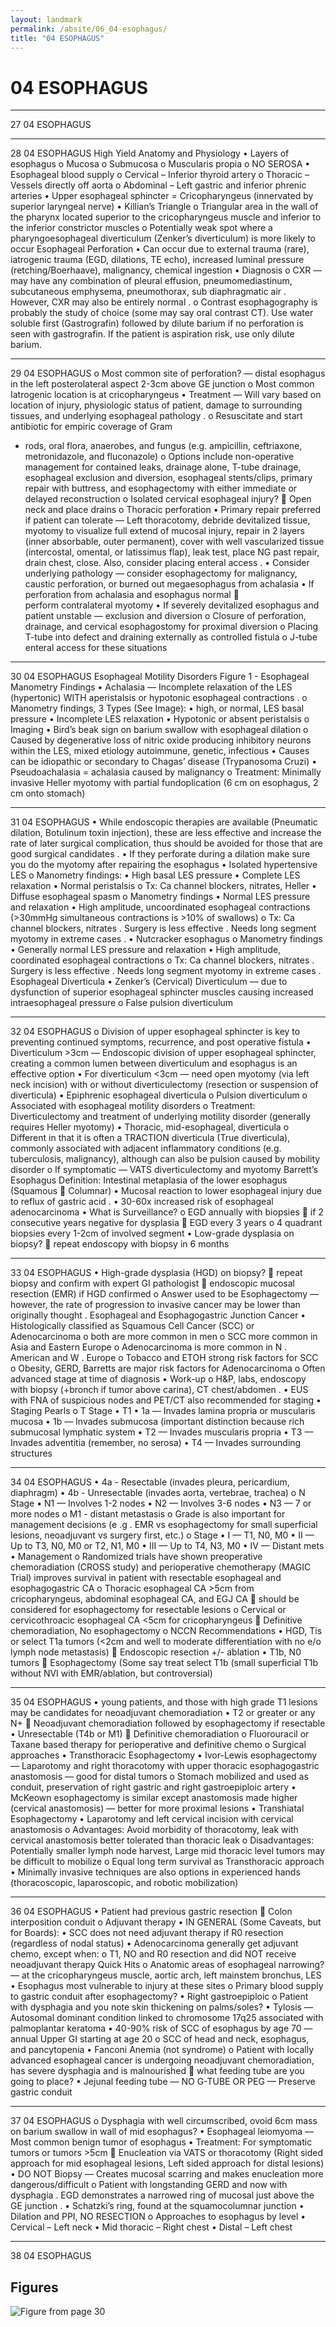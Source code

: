 ```yaml
---
layout: landmark
permalink: /absite/06_04-esophagus/
title: "04 ESOPHAGUS"
---
```


# 04 ESOPHAGUS




---

<!-- Page 27 -->

27
04 ESOPHAGUS



---

<!-- Page 28 -->

28
04 ESOPHAGUS
High Yield Anatomy and Physiology
•	 Layers of esophagus
o Mucosa
o Submucosa
o Muscularis propia 
o NO SEROSA
•	 Esophageal blood supply
o Cervical – Inferior thyroid artery
o Thoracic – Vessels directly off aorta
o Abdominal – Left gastric and inferior phrenic arteries
•	 Upper esophageal sphincter = Cricopharyngeus (innervated by 
superior laryngeal nerve)
•	 Killian’s Triangle
o Triangular area in the wall of the pharynx located superior 
to the cricopharyngeus muscle and inferior to the inferior 
constrictor muscles
o Potentially weak spot where a pharyngoesophageal 
diverticulum (Zenker’s diverticulum) is more likely to occur
Esophageal Perforation
•	 Can occur due to external trauma (rare), iatrogenic trauma 
(EGD, dilations, TE echo), increased luminal pressure 
(retching/Boerhaave), malignancy, chemical ingestion
•	 Diagnosis 
o CXR — may have any combination of pleural effusion, 
pneumomediastinum, subcutaneous emphysema, 
pneumothorax, sub diaphragmatic air . However, CXR may 
also be entirely normal .
o Contrast esophagography is probably the study of choice 
(some may say oral contrast CT). Use water soluble first 
(Gastrografin) followed by dilute barium if no perforation is 
seen with gastrografin. If the patient is aspiration risk, use 
only dilute barium.



---

<!-- Page 29 -->

29
04 ESOPHAGUS
o Most common site of perforation? — distal esophagus in the 
left posterolateral aspect 2-3cm above GE junction
o Most common Iatrogenic location is at cricopharyngeus
•	 Treatment — Will vary based on location of injury, physiologic 
status of patient, damage to surrounding tissues, and 
underlying esophageal pathology .
o Resuscitate and start antibiotic for empiric coverage of Gram 
- rods, oral flora, anaerobes, and fungus (e.g. ampicillin, 
ceftriaxone, metronidazole, and fluconazole)
o Options include non-operative management for contained 
leaks, drainage alone, T-tube drainage, esophageal 
exclusion and diversion, esophageal stents/clips, primary 
repair with buttress, and esophagectomy with either 
immediate or delayed reconstruction
o Isolated cervical esophageal injury?  Open neck and place 
drains
o Thoracic perforation 
• Primary repair preferred if patient can tolerate — Left 
thoracotomy, debride devitalized tissue, myotomy to 
visualize full extend of mucosal injury, repair in 2 layers 
(inner absorbable, outer permanent), cover with well 
vascularized tissue (intercostal, omental, or latissimus 
flap), leak test, place NG past repair, drain chest, close. 
Also, consider placing enteral access .
• Consider underlying pathology — consider 
esophagectomy for malignancy, caustic perforation, or 
burned out megaesophagus from achalasia 
• If perforation from achalasia and esophagus normal   
perform contralateral myotomy
• If severely devitalized esophagus and patient unstable 
— exclusion and diversion 
o Closure of perforation, drainage, and cervical 
esophagostomy for proximal diversion
o Placing T-tube into defect and draining externally 
as controlled fistula
o J-tube enteral access for these situations



---

<!-- Page 30 -->

30
04 ESOPHAGUS
Esophageal Motility Disorders
Figure 1 - Esophageal Manometry Findings
•	 Achalasia — Incomplete relaxation of the LES (hypertonic) 
WITH aperistalsis or hypotonic esophageal contractions . 
o Manometry findings, 3 Types (See Image):
• high, or normal, LES basal pressure
• Incomplete LES relaxation 
• Hypotonic or absent peristalsis
o Imaging
• Bird’s beak sign on barium swallow with esophageal 
dilation 
o Caused by degenerative loss of nitric oxide producing 
inhibitory neurons within the LES, mixed etiology 
autoimmune, genetic, infectious
• Causes can be idiopathic or secondary to Chagas’ disease 
(Trypanosoma Cruzi)
• Pseudoachalasia = achalasia caused by malignancy
o Treatment: Minimally invasive Heller myotomy with partial 
fundoplication (6 cm on esophagus, 2 cm onto stomach)



---

<!-- Page 31 -->

31
04 ESOPHAGUS
• While endoscopic therapies are available (Pneumatic 
dilation, Botulinum toxin injection), these are less effective 
and increase the rate of later surgical complication, 
thus should be avoided for those that are good surgical 
candidates .
• If they perforate during a dilation make sure you do the 
myotomy after repairing the esophagus
•	 Isolated hypertensive LES
o Manometry findings:
• High basal LES pressure
• Complete LES relaxation
• Normal peristalsis
o Tx: Ca channel blockers, nitrates, Heller
•	 Diffuse esophageal spasm
o Manometry findings
• Normal LES pressure and relaxation
• High amplitude, uncoordinated esophageal contractions 
(>30mmHg simultaneous contractions is >10% of 
swallows)
o Tx: Ca channel blockers, nitrates . Surgery is less effective . 
Needs long segment myotomy in extreme cases .
•	 Nutcracker esophagus
o Manometry findings
• Generally normal LES pressure and relaxation
• High amplitude, coordinated esophageal contractions
o Tx: Ca channel blockers, nitrates . Surgery is less effective . 
Needs long segment myotomy in extreme cases .
Esophageal Diverticula 
•	 Zenker’s (Cervical) Diverticulum — due to dysfunction of 
superior esophageal sphincter muscles causing increased 
intraesophageal pressure
o False pulsion diverticulum



---

<!-- Page 32 -->

32
04 ESOPHAGUS
o Division of upper esophageal sphincter is key to preventing 
continued symptoms, recurrence, and post operative fistula
• Diverticulum >3cm — Endoscopic division of upper 
esophageal sphincter, creating a common lumen between 
diverticulum and esophagus is an effective option
• For diverticulum <3cm — need open myotomy (via left 
neck incision) with or without diverticulectomy (resection or 
suspension of diverticula)
•	 Epiphrenic esophageal diverticula
o Pulsion diverticulum
o Associated with esophageal motility disorders
o Treatment: Diverticulectomy and treatment of underlying 
motility disorder (generally requires Heller myotomy)
•	 Thoracic, mid-esophageal, diverticula
o Different in that it is often a TRACTION diverticula 
(True diverticula), commonly associated with adjacent 
inflammatory conditions (e.g. tuberculosis, malignancy), 
although can also be pulsion caused by mobility disorder
o If symptomatic — VATS diverticulectomy and myotomy
Barrett’s Esophagus
Definition:  Intestinal metaplasia of the lower esophagus 
(Squamous  Columnar)
•	 Mucosal reaction to lower esophageal injury due to reflux of 
gastric acid .
•	 30-60x increased risk of esophageal adenocarcinoma
•	 What is Surveillance?
o EGD annually with biopsies  if 2 consecutive years 
negative for dysplasia  EGD every 3 years
o 4 quadrant biopsies every 1-2cm of involved segment
• Low-grade dysplasia on biopsy?  repeat endoscopy with 
biopsy in 6 months



---

<!-- Page 33 -->

33
04 ESOPHAGUS
• High-grade dysplasia (HGD) on biopsy?  repeat biopsy 
and confirm with expert GI pathologist  endoscopic 
mucosal resection (EMR) if HGD confirmed
o Answer used to be Esophagectomy — however, the rate of 
progression to invasive cancer may be lower than originally 
thought .
Esophageal and Esophagogastric Junction Cancer
•	 Histologically classified as Squamous Cell Cancer (SCC) or 
Adenocarcinoma
o both are more common in men
o SCC more common in Asia and Eastern Europe
o Adenocarcinoma is more common in N . American and W . 
Europe
o Tobacco and ETOH strong risk factors for SCC
o Obesity, GERD, Barretts are major risk factors for 
Adenocarcinoma
o Often advanced stage at time of diagnosis
•	 Work-up
o H&P, labs, endoscopy with biopsy (+bronch if tumor above 
carina), CT chest/abdomen .
• EUS with FNA of suspicious nodes and PET/CT also 
recommended for staging
•	 Staging Pearls
o T Stage
• T1
• 1a — Invades lamina propria or muscularis mucosa
• 1b — Invades submucosa (important distinction because 
rich submucosal lymphatic system 
• T2 — Invades muscularis propria
• T3 — Invades adventitia (remember, no serosa)
• T4 — Invades surrounding structures



---

<!-- Page 34 -->

34
04 ESOPHAGUS
• 4a - Resectable (invades pleura, pericardium, diaphragm)
• 4b - Unresectable (invades aorta, vertebrae, trachea)
o N Stage
• N1 — Involves 1-2 nodes
• N2 — Involves 3-6 nodes
• N3 — 7 or more nodes
o M1 - distant metastasis
o Grade is also important for management decisions (e .g . 
EMR vs esophagectomy for small superficial lesions, 
neoadjuvant vs surgery first, etc.)
o Stage
• I — T1, N0, M0
• II — Up to T3, N0, M0 or T2, N1, M0
• III — Up to T4, N3, M0
• IV — Distant mets
•	 Management
o Randomized trials have shown preoperative chemoradiation 
(CROSS study) and perioperative chemotherapy (MAGIC 
Trial) improves survival in patient with resectable esophageal 
and esophagogastric CA
o Thoracic esophageal CA >5cm from cricopharyngeus, 
abdominal esophageal CA, and EGJ CA  should be 
considered for esophagectomy for resectable lesions
o Cervical or cervicothroacic esophageal CA <5cm for 
cricopharyngeus  Definitive chemoradiation, No 
esophagectomy
o NCCN Recommendations
• HGD, Tis or select T1a tumors (<2cm and well to moderate 
differentiation with no e/o lymph node metastasis)  
Endoscopic resection +/- ablation
• T1b, N0 tumors  Esophagectomy (Some say treat select 
T1b (small superficial T1b without NVI with EMR/ablation, 
but controversial)



---

<!-- Page 35 -->

35
04 ESOPHAGUS
• young patients, and those with high grade T1 lesions 
may be candidates for neoadjuvant chemoradiation
• T2 or greater or any N+  Neoadjuvant 
chemoradiation followed by esophagectomy if 
resectable
• Unresectable (T4b or M1)  Definitive chemoradiation
o Fluorouracil or Taxane based therapy for perioperative and 
definitive chemo
o Surgical approaches
• Transthoracic Esophagectomy
• Ivor-Lewis esophagectomy — Laparotomy and right 
thoracotomy with upper thoracic esophagogastric 
anastomosis — good for distal tumors
o Stomach mobilized and used as conduit, 
preservation of right gastric and right 
gastroepiploic artery
• McKeown esophagectomy is similar except 
anastomosis made higher (cervical anastomosis) — 
better for more proximal lesions
• Transhiatal Esophagectomy 
• Laparotomy and left cervical incision with cervical 
anastomosis
o Advantages: Avoid morbidity of thoracotomy, leak 
with cervical anastomosis better tolerated than 
thoracic leak
o Disadvantages: Potentially smaller lymph node 
harvest, Large mid thoracic level tumors may be 
difficult to mobilize
o Equal long term survival as Transthoracic 
approach
• Minimally invasive techniques are also options in 
experienced hands (thoracoscopic, laparoscopic, and 
robotic mobilization)



---

<!-- Page 36 -->

36
04 ESOPHAGUS
• Patient had previous gastric resection  Colon 
interposition conduit
o Adjuvant therapy
• IN GENERAL (Some Caveats, but for Boards):
• SCC does not need adjuvant therapy if R0 resection 
(regardless of nodal status)
• Adenocarcinoma generally get adjuvant chemo, 
except when:
o T1, NO and R0 resection and did NOT receive 
neoadjuvant therapy
Quick Hits
o Anatomic areas of esophageal narrowing? — at the 
cricopharyngeus muscle, aortic arch, left mainstem 
bronchus, LES
• Esophagus most vulnerable to injury at these sites
o Primary blood supply to gastric conduit after 
esophagectomy?
• Right gastroepiploic
o Patient with dysphagia and you note skin thickening on 
palms/soles?
• Tylosis — Autosomal dominant condition linked to 
chromosome 17q25 associated with palmoplantar 
keratoma
• 40-90% risk of SCC of esophagus by age 70 — annual 
Upper GI starting at age 20
o SCC of head and neck, esophagus, and pancytopenia
• Fanconi Anemia (not syndrome)
o Patient with locally advanced esophageal cancer is 
undergoing neoadjuvant chemoradiation, has severe 
dysphagia and is malnourished  what feeding tube are you 
going to place? 
• Jejunal feeding tube — NO G-TUBE OR PEG — Preserve 
gastric conduit



---

<!-- Page 37 -->

37
04 ESOPHAGUS
o Dysphagia with well circumscribed, ovoid 6cm mass on 
barium swallow in wall of mid esophagus?
• Esophageal leiomyoma — Most common benign tumor of 
esophagus
• Treatment: For symptomatic tumors or tumors >5cm 
 Enucleation via VATS or thoracotomy (Right sided 
approach for mid esophageal lesions, Left sided approach 
for distal lesions)
• DO NOT Biopsy — Creates mucosal scarring and makes 
enucleation more dangerous/difficult
o Patient with longstanding GERD and now with dysphagia . 
EGD demonstrates a narrowed ring of mucosal just above 
the GE junction .
• Schatzki’s ring, found at the squamocolumnar junction
• Dilation and PPI, NO RESECTION
o Approaches to esophagus by level
• Cervical – Left neck
• Mid thoracic – Right chest
• Distal – Left chest



---

<!-- Page 38 -->

38
04 ESOPHAGUS



## Figures

![Figure from page 30](./images/06_04-esophagus_p30_i1.png)
